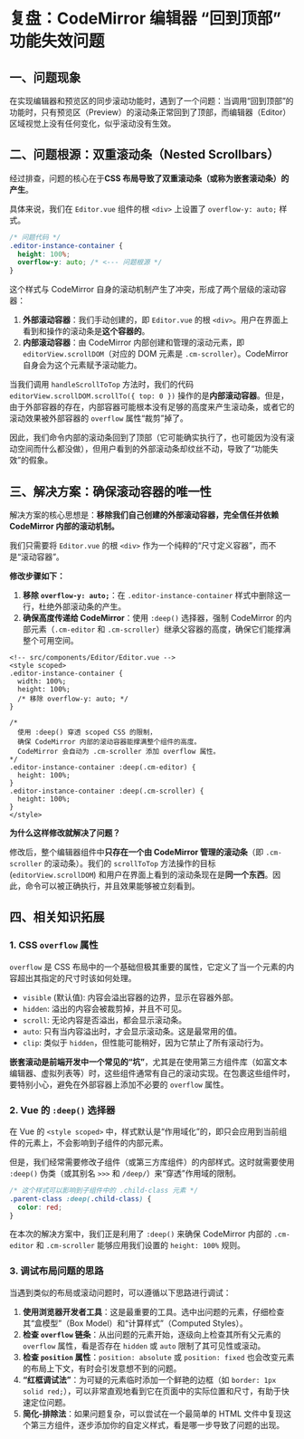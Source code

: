 # 复盘：CodeMirror 编辑器 “回到顶部” 功能失效问题

## 一、问题现象

在实现编辑器和预览区的同步滚动功能时，遇到了一个问题：当调用“回到顶部”的功能时，只有预览区（Preview）的滚动条正常回到了顶部，而编辑器（Editor）区域视觉上没有任何变化，似乎滚动没有生效。

## 二、问题根源：双重滚动条（Nested Scrollbars）

经过排查，问题的核心在于**CSS 布局导致了双重滚动条（或称为嵌套滚动条）的产生**。

具体来说，我们在 `Editor.vue` 组件的根 `<div>` 上设置了 `overflow-y: auto;` 样式。

```css
/* 问题代码 */
.editor-instance-container {
  height: 100%;
  overflow-y: auto; /* <--- 问题根源 */
}
```

这个样式与 CodeMirror 自身的滚动机制产生了冲突，形成了两个层级的滚动容器：

1.  **外部滚动容器**：我们手动创建的，即 `Editor.vue` 的根 `<div>`。用户在界面上看到和操作的滚动条是**这个容器的**。
2.  **内部滚动容器**：由 CodeMirror 内部创建和管理的滚动元素，即 `editorView.scrollDOM`（对应的 DOM 元素是 `.cm-scroller`）。CodeMirror 自身会为这个元素赋予滚动能力。

当我们调用 `handleScrollToTop` 方法时，我们的代码 `editorView.scrollDOM.scrollTo({ top: 0 })` 操作的是**内部滚动容器**。但是，由于外部容器的存在，内部容器可能根本没有足够的高度来产生滚动条，或者它的滚动效果被外部容器的 `overflow` 属性“裁剪”掉了。

因此，我们命令内部的滚动条回到了顶部（它可能确实执行了，也可能因为没有滚动空间而什么都没做），但用户看到的外部滚动条却纹丝不动，导致了“功能失效”的假象。

## 三、解决方案：确保滚动容器的唯一性

解决方案的核心思想是：**移除我们自己创建的外部滚动容器，完全信任并依赖 CodeMirror 内部的滚动机制。**

我们只需要将 `Editor.vue` 的根 `<div>` 作为一个纯粹的“尺寸定义容器”，而不是“滚动容器”。

**修改步骤如下：**

1.  **移除 `overflow-y: auto;`**：在 `.editor-instance-container` 样式中删除这一行，杜绝外部滚动条的产生。
2.  **确保高度传递给 CodeMirror**：使用 `:deep()` 选择器，强制 CodeMirror 的内部元素（`.cm-editor` 和 `.cm-scroller`）继承父容器的高度，确保它们能撑满整个可用空间。

```vue
<!-- src/components/Editor/Editor.vue -->
<style scoped>
.editor-instance-container {
  width: 100%;
  height: 100%;
  /* 移除 overflow-y: auto; */
}

/* 
  使用 :deep() 穿透 scoped CSS 的限制，
  确保 CodeMirror 内部的滚动容器能撑满整个组件的高度。
  CodeMirror 会自动为 .cm-scroller 添加 overflow 属性。
*/
.editor-instance-container :deep(.cm-editor) {
  height: 100%;
}
.editor-instance-container :deep(.cm-scroller) {
  height: 100%;
}
</style>
```

**为什么这样修改就解决了问题？**

修改后，整个编辑器组件中**只存在一个由 CodeMirror 管理的滚动条**（即 `.cm-scroller` 的滚动条）。我们的 `scrollToTop` 方法操作的目标 (`editorView.scrollDOM`) 和用户在界面上看到的滚动条现在是**同一个东西**。因此，命令可以被正确执行，并且效果能够被立刻看到。

## 四、相关知识拓展

### 1. CSS `overflow` 属性

`overflow` 是 CSS 布局中的一个基础但极其重要的属性，它定义了当一个元素的内容超出其指定的尺寸时该如何处理。

*   `visible` (默认值): 内容会溢出容器的边界，显示在容器外部。
*   `hidden`: 溢出的内容会被裁剪掉，并且不可见。
*   `scroll`: 无论内容是否溢出，都会显示滚动条。
*   `auto`: 只有当内容溢出时，才会显示滚动条。这是最常用的值。
*   `clip`: 类似于 `hidden`，但性能可能稍好，因为它禁止了所有滚动行为。

**嵌套滚动是前端开发中一个常见的“坑”**，尤其是在使用第三方组件库（如富文本编辑器、虚拟列表等）时，这些组件通常有自己的滚动实现。在包裹这些组件时，要特别小心，避免在外部容器上添加不必要的 `overflow` 属性。

### 2. Vue 的 `:deep()` 选择器

在 Vue 的 `<style scoped>` 中，样式默认是“作用域化”的，即只会应用到当前组件的元素上，不会影响到子组件的内部元素。

但是，我们经常需要修改子组件（或第三方库组件）的内部样式。这时就需要使用 `:deep()` 伪类（或其别名 `>>>` 和 `/deep/`）来“穿透”作用域的限制。

```css
/* 这个样式可以影响到子组件中的 .child-class 元素 */
.parent-class :deep(.child-class) {
  color: red;
}
```

在本次的解决方案中，我们正是利用了 `:deep()` 来确保 CodeMirror 内部的 `.cm-editor` 和 `.cm-scroller` 能够应用我们设置的 `height: 100%` 规则。

### 3. 调试布局问题的思路

当遇到类似的布局或滚动问题时，可以遵循以下思路进行调试：

1.  **使用浏览器开发者工具**：这是最重要的工具。选中出问题的元素，仔细检查其“盒模型”（Box Model）和“计算样式”（Computed Styles）。
2.  **检查 `overflow` 链条**：从出问题的元素开始，逐级向上检查其所有父元素的 `overflow` 属性，看是否存在 `hidden` 或 `auto` 限制了其可见性或滚动。
3.  **检查 `position` 属性**：`position: absolute` 或 `position: fixed` 也会改变元素的布局上下文，有时会引发意想不到的问题。
4.  **“红框调试法”**：为可疑的元素临时添加一个鲜艳的边框（如 `border: 1px solid red;`），可以非常直观地看到它在页面中的实际位置和尺寸，有助于快速定位问题。
5.  **简化-排除法**：如果问题复杂，可以尝试在一个最简单的 HTML 文件中复现这个第三方组件，逐步添加你的自定义样式，看是哪一步导致了问题的出现。
